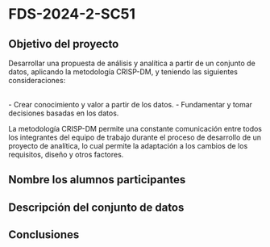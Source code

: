 # FDS-2024-2-SC51
<h2>Objetivo del proyecto</h2>
<p>Desarrollar una propuesta de análisis y analítica a partir de un conjunto de datos, aplicando la
metodología CRISP-DM, y teniendo las siguientes consideraciones:</p>
<br>
- Crear conocimiento y valor a partir de los datos.
- Fundamentar y tomar decisiones basadas en los datos.
<br>
<p>La metodología CRISP-DM permite una constante comunicación entre todos los integrantes
del equipo de trabajo durante el proceso de desarrollo de un proyecto de analítica, lo cual
permite la adaptación a los cambios de los requisitos, diseño y otros factores.</p>
<h2>Nombre los alumnos participantes</h2>
<h2>Descripción del conjunto de datos</h2>
<h2>Conclusiones</h2>
